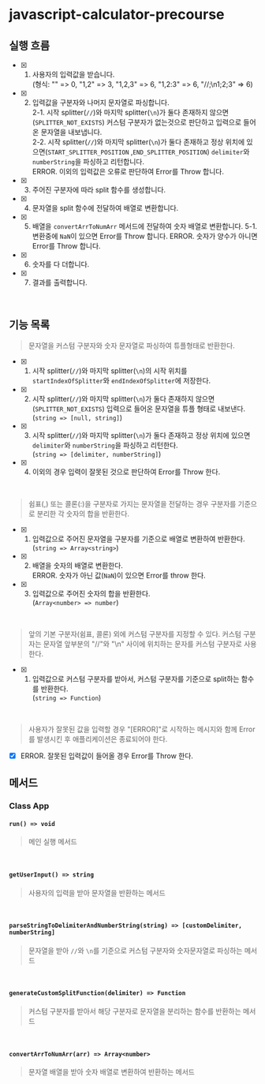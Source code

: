 # javascript-calculator-precourse

## 실행 흐름
- [x] 1. 사용자의 입력값을 받습니다.    
(형식: "" => 0, "1,2" => 3, "1,2,3" => 6, "1,2:3" => 6, "//;\n1;2;3" => 6)

- [x] 2. 입력값을 구분자와 나머지 문자열로 파싱합니다.   
      2-1. 시작 splitter(`//`)와 마지막 splitter(`\n`)가 둘다 존재하지 않으면(`SPLITTER_NOT_EXISTS`) 커스텀 구분자가 없는것으로 판단하고 입력으로 들어온 문자열을 내보냅니다.   
      2-2. 시작 splitter(`//`)와 마지막 splitter(`\n`)가 둘다 존재하고 정상 위치에 있으면(`START_SPLITTER_POSITION` ,`END_SPLITTER_POSITION`) `delimiter`와 `numberString`을 파싱하고 리턴합니다.   
      ERROR. 이외의 입력값은 오류로 판단하여 Error를 Throw 합니다.

- [x] 3. 주어진 구분자에 따라 split 함수를 생성합니다.

- [x] 4. 문자열을 split 함수에 전달하여 배열로 변환합니다.

- [x] 5. 배열을 `convertArrToNumArr` 메서드에 전달하여 숫자 배열로 변환합니다.
      5-1. 변환중에 `NaN`이 있으면 Error를 Throw 합니다.
      ERROR. 숫자가 양수가 아니면 Error를 Throw 합니다.

- [x] 6. 숫자를 다 더합니다.

- [x] 7. 결과를 출력합니다.

<br/>
   
## 기능 목록

> 문자열을 커스텀 구분자와 숫자 문자열로 파싱하여 튜플형태로 반환한다.

- [x] 1. 시작 splitter(`//`)와 마지막 splitter(`\n`)의 시작 위치를 `startIndexOfSplitter`와 `endIndexOfSplitter`에 저장한다.

- [x] 2. 시작 splitter(`//`)와 마지막 splitter(`\n`)가 둘다 존재하지 않으면(`SPLITTER_NOT_EXISTS`) 입력으로 들어온 문자열을 튜플 형태로 내보낸다.   
      (`string => [null, string]`)

- [x] 3. 시작 splitter(`//`)와 마지막 splitter(`\n`)가 둘다 존재하고 정상 위치에 있으면 `delimiter`와 `numberString`을 파싱하고 리턴한다.   
      (`string => [delimiter, numberString]`)

- [x] 4. 이외의 경우 입력이 잘못된 것으로 판단하여 Error를 Throw 한다.
      
<br/>

> 쉼표(,) 또는 콜론(:)을 구분자로 가지는 문자열을 전달하는 경우 구분자를 기준으로 분리한 각 숫자의 합을 반환한다.

- [x] 1. 입력값으로 주어진 문자열을 구분자를 기준으로 배열로 변환하여 반환한다.   
(`string => Array<string>`) 

- [x] 2. 배열을 숫자의 배열로 변환한다.   
      ERROR. 숫자가 아닌 값(`NaN`)이 있으면 Error를 throw 한다.

- [x] 3. 입력값으로 주어진 숫자의 합을 반환한다.   
(`Array<number> => number`)
    
<br/>    

> 앞의 기본 구분자(쉼표, 콜론) 외에 커스텀 구분자를 지정할 수 있다. 커스텀 구분자는 문자열 앞부분의 "//"와 "\n" 사이에 위치하는 문자를 커스텀 구분자로 사용한다.

- [x] 1. 입력값으로 커스텀 구분자를 받아서, 커스텀 구분자를 기준으로 split하는 함수를 반환한다.   
(`string => Function`)
    
<br/>

> 사용자가 잘못된 값을 입력할 경우 "[ERROR]"로 시작하는 메시지와 함께 Error를 발생시킨 후 애플리케이션은 종료되어야 한다.

- [x] ERROR. 잘못된 입력값이 들어올 경우 Error를 Throw 한다.

## 메서드

### Class App

#### `run() => void`
> 메인 실행 메서드
<br/>

#### `getUserInput() => string`
> 사용자의 입력을 받아 문자열을 반환하는 메서드
<br/>

#### `parseStringToDelimiterAndNumberString(string) => [customDelimiter, numberString]`
> 문자열을 받아 `//`와 `\n`를 기준으로 커스텀 구분자와 숫자문자열로 파싱하는 메서드
<br/>

#### `generateCustomSplitFunction(delimiter) => Function`
> 커스텀 구분자를 받아서 해당 구분자로 문자열을 분리하는 함수를 반환하는 메서드
<br/>

#### `convertArrToNumArr(arr) => Array<number>`
> 문자열 배열을 받아 숫자 배열로 변환하여 반환하는 메서드